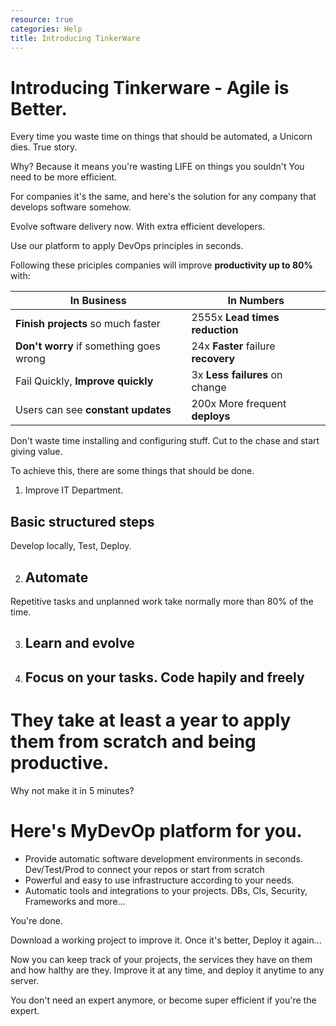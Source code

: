 ```yaml
---
resource: true
categories: Help
title: Introducing TinkerWare
---
```


Introducing Tinkerware - Agile is Better.
===

Every time you waste time on things that should be automated,
a Unicorn dies. True story.

Why? Because it means you're wasting LIFE on things you souldn't
You need to be more efficient.

For companies it's the same, and here's the solution for any company that
develops software somehow. 

Evolve software delivery now.
With extra efficient developers. 

Use our platform to apply DevOps principles in seconds. 

Following these priciples companies will improve **productivity up to 80%** with:

|   In Business                             | In Numbers                          |
|-------------------------------------------|-------------------------------------|
|   **Finish projects** so much faster      | 2555x **Lead times reduction**      |
|   **Don't worry** if something goes wrong | 24x **Faster** failure **recovery** |
|   Fail Quickly, **Improve quickly**       | 3x **Less failures** on change      |
|   Users can see **constant updates**      | 200x More frequent **deploys**      |


Don't waste time installing and configuring stuff. Cut to the chase and start giving value.

To achieve this, there are some things that should be done. 

1. Improve IT Department.
## Basic structured steps
Develop locally, Test, Deploy.

2. ## Automate
Repetitive tasks and unplanned work take normally more than 80% of the time.

3. ## Learn and evolve

4. ## Focus on your tasks. Code hapily and freely

# They take at least a year to apply them from scratch and being productive.
Why not make it in 5 minutes? 



# Here's MyDevOp platform for you.

  - Provide automatic software development environments in seconds. Dev/Test/Prod 
    to connect your repos or start from scratch
  - Powerful and easy to use infrastructure according to your needs. 
  - Automatic tools and integrations to your projects. DBs, CIs, Security, Frameworks and more...
  
You're done. 

Download a working project to improve it. Once it's better, Deploy it again... 

Now you can keep track of your projects, the services they have on them and how halthy are they. 
Improve it at any time, and deploy it anytime to any server.

You don't need an expert anymore, or become super efficient if you're the expert. 
